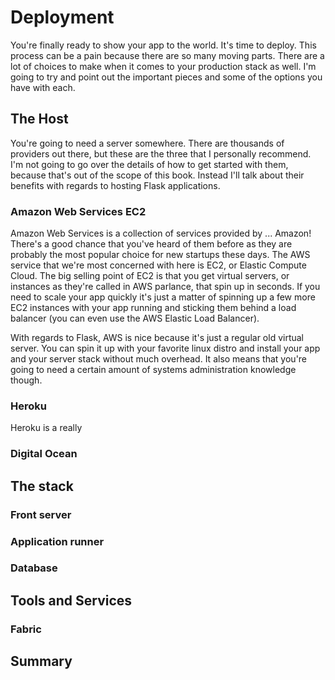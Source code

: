 # Deployment

You're finally ready to show your app to the world. It's time to deploy. This process can be a pain because there are so many moving parts. There are a lot of choices to make when it comes to your production stack as well. I'm going to try and point out the important pieces and some of the options you have with each.

## The Host

You're going to need a server somewhere. There are thousands of providers out there, but these are the three that I personally recommend. I'm not going to go over the details of how to get started with them, because that's out of the scope of this book. Instead I'll talk about their benefits with regards to hosting Flask applications.

### Amazon Web Services EC2

Amazon Web Services is a collection of services provided by ... Amazon! There's a good chance that you've heard of them before as they are probably the most popular choice for new startups these days. The AWS service that we're most concerned with here is EC2, or Elastic Compute Cloud. The big selling point of EC2 is that you get virtual servers, or instances as they're called in AWS parlance, that spin up in seconds. If you need to scale your app quickly it's just a matter of spinning up a few more EC2 instances with your app running and sticking them behind a load balancer (you can even use the AWS Elastic Load Balancer).

With regards to Flask, AWS is nice because it's just a regular old virtual server. You can spin it up with your favorite linux distro and install your app and your server stack without much overhead. It also means that you're going to need a certain amount of systems administration knowledge though.

### Heroku

Heroku is a really 

### Digital Ocean


## The stack

### Front server

### Application runner

### Database

## Tools and Services

### Fabric

## Summary